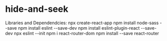 # hide-and-seek

Libraries and Dependendcies:
npx create-react-app
npm install node-sass --save
npm install eslint --save-dev
npm install eslint-plugin-react --save-dev
npx eslint --init
npm i react-router-dom
npm install --save react-router

